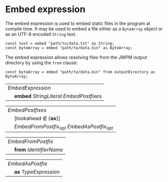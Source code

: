 # Embed expression

The embed expression is used to embed static files in the program at compile time. It may be used to embed a file either as a `ByteArray` object or as an UTF-8 encoded `String` text.

```
const text = embed "path/to/data.txt" as String;
const byteArray = embed "path/to/data.bin" as ByteArray;
```

The embed expression allows resolving files from the JWPM output directory by using the `from` clause:

```
const byteArray = embed "path/to/data.bin" from outputDirectory as ByteArray;
```

<table>
    <tr>
        <td colspan="2"><i>EmbedExpression</i></td>
    </tr>
    <tr>
        <td>&nbsp;</td><td><b>embed</b> <i>StringLiteral</i> <i>EmbedPostfixes</i></td>
    </tr>
</table>

<table>
    <tr>
        <td colspan="2"><i>EmbedPostfixes</i></td>
    </tr>
    <tr>
        <td>&nbsp;</td><td>[lookahead ∉ {<b>as</b>}]</td>
    </tr>
    <tr>
        <td>&nbsp;</td><td><i>EmbedFromPostfix</i><sub>opt</sub> <i>EmbedAsPostfix</i><sub>opt</sub></td>
    </tr>
</table>

<table>
    <tr>
        <td colspan="2"><i>EmbedFromPostfix</i></td>
    </tr>
    <tr>
        <td>&nbsp;</td><td><b>from</b> <i>IdentifierName</i></td>
    </tr>
</table>

<table>
    <tr>
        <td colspan="2"><i>EmbedAsPostfix</i></td>
    </tr>
    <tr>
        <td>&nbsp;</td><td><b>as</b> <i>TypeExpression</i></td>
    </tr>
</table>